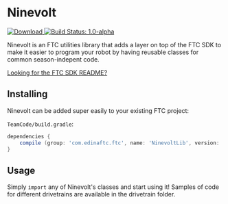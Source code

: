 # Ninevolt
[ ![Download](https://api.bintray.com/packages/edinaftc/ftc/NinevoltLib/images/download.svg) ](https://bintray.com/edinaftc/ftc/NinevoltLib/_latestVersion)
[![Build Status: 1.0-alpha](https://travis-ci.org/edinaftc/Ninevolt.svg?branch=1.0-alpha)](https://travis-ci.org/edinaftc/Ninevolt)

Ninevolt is an FTC utilities library that adds a layer on top of the FTC SDK to make it easier to program your robot by having reusable classes for common season-indepent code.

[Looking for the FTC SDK README?](https://github.com/ftctechnh/ftc_app#readme)

## Installing
Ninevolt can be added super easily to your existing FTC project:

`TeamCode/build.gradle`:

```gradle
dependencies {
    compile (group: 'com.edinaftc.ftc', name: 'NinevoltLib', version: '0.1.0', ext: 'aar')
}
```

## Usage
Simply `import` any of Ninevolt's classes and start using it!
Samples of code for different drivetrains are available in the drivetrain folder.
